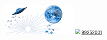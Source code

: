 





 ![figu.org.cn](profile/images/figu.png)  ![](https://pub.idqqimg.com/wpa/images/group.png) [99252001](https://qm.qq.com/cgi-bin/qm/qr?k=fGj3vHDbbkQZhMOY3JPylihnxi9SqTFz&jump_from=webapi)
